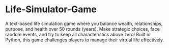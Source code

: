 # Life-Simulator-Game
A text-based life simulation game where you balance wealth, relationships, purpose, and health over 50 rounds (years). Make strategic choices, face random events, and try to keep all characteristics above zero! Built in Python, this game challenges players to manage their virtual life effectively.
